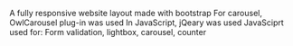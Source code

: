 A fully responsive website layout made with bootstrap
For carousel, OwlCarousel plug-in was used
In JavaScript, jQeary was used
JavaSciprt used for: Form validation, lightbox, carousel, counter